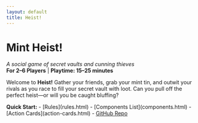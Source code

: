 ```yaml
---
layout: default
title: Heist!
---
```


<link rel="stylesheet" href="/assets/style.css">

<div class="ttrpg-container">

# Mint Heist!

*A social game of secret vaults and cunning thieves*  
**For 2–6 Players** | **Playtime: 15–25 minutes**

Welcome to **Heist!** Gather your friends, grab your mint tin, and outwit your rivals as you race to fill your secret vault with loot. Can you pull off the perfect heist—or will you be caught bluffing?

<div class="ttrpg-box">
  <strong>Quick Start:</strong>  
  - [Rules](rules.html)  
  - [Components List](components.html)  
  - [Action Cards](action-cards.html)  
  - <a href="https://github.com/YOUR_GITHUB_USERNAME/mint-heist">GitHub Repo</a>
</div>

</div>
